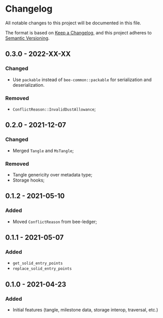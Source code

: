 # Changelog

All notable changes to this project will be documented in this file.

The format is based on [Keep a Changelog](https://keepachangelog.com/en/1.0.0/),
and this project adheres to [Semantic Versioning](https://semver.org/spec/v2.0.0.html).

<!-- ## Unreleased - YYYY-MM-DD

### Added

### Changed

### Deprecated

### Removed

### Fixed

### Security -->

## 0.3.0 - 2022-XX-XX

### Changed

- Use `packable` instead of `bee-common::packable` for serialization and deserialization.

### Removed

- `ConflictReason::InvalidDustAllowance`;

## 0.2.0 - 2021-12-07

### Changed

- Merged `Tangle` and `MsTangle`;

### Removed

- Tangle genericity over metadata type;
- Storage hooks;

## 0.1.2 - 2021-05-10

### Added

- Moved `ConflictReason` from bee-ledger;

## 0.1.1 - 2021-05-07

### Added

- `get_solid_entry_points`
- `replace_solid_entry_points`

## 0.1.0 - 2021-04-23

### Added

- Initial features (tangle, milestone data, storage interop, traversal, etc.)
